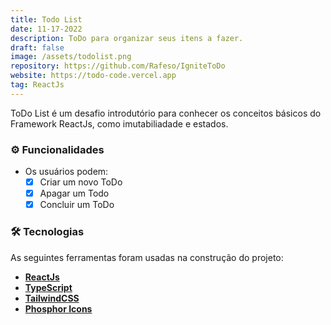 ```yaml
---
title: Todo List
date: 11-17-2022
description: ToDo para organizar seus itens a fazer.
draft: false
image: /assets/todolist.png
repository: https://github.com/Rafeso/IgniteToDo
website: https://todo-code.vercel.app
tag: ReactJs
---
```


ToDo List é um desafio introdutório para conhecer os conceitos básicos do Framework ReactJs, como imutabiliadade e estados.

### ⚙️ Funcionalidades

- Os usuários podem:
  - [x] Criar um novo ToDo
  - [x] Apagar um Todo
  - [x] Concluir um ToDo

### 🛠 Tecnologias

As seguintes ferramentas foram usadas na construção do projeto:

- **[ReactJs](https://pt-br.reactjs.org/)**
- **[TypeScript](https://www.typescriptlang.org/)**
- **[TailwindCSS](https://tailwindcss.com/)**
- **[Phosphor Icons](https://phosphoricons.com/)**